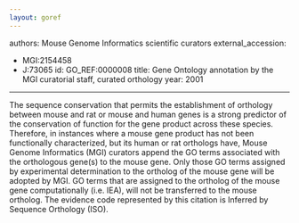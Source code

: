 ```yaml
---
layout: goref
--- 
```

authors: Mouse Genome Informatics scientific curators
external_accession: 
  - MGI:2154458
  - J:73065
id: GO_REF:0000008
title: Gene Ontology annotation by the MGI curatorial staff, curated orthology
year: 2001
---

The sequence conservation that permits the establishment of orthology between mouse and rat or mouse and human genes is a strong predictor of the conservation of function for the gene product across these species. Therefore, in instances where a mouse gene product has not been functionally characterized, but its human or rat orthologs have, Mouse Genome Informatics (MGI) curators append the GO terms associated with the orthologous gene(s) to the mouse gene. Only those GO terms assigned by experimental determination to the ortholog of the mouse gene will be adopted by MGI. GO terms that are assigned to the ortholog of the mouse gene computationally (i.e. IEA), will not be transferred to the mouse ortholog. The evidence code represented by this citation is Inferred by Sequence Orthology (ISO).
